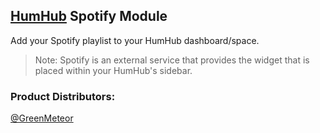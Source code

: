 ## [HumHub](https://www.humhub.org/en) Spotify Module

Add your Spotify playlist to your HumHub dashboard/space.

> Note: Spotify is an external service that provides the widget that is placed within your HumHub's sidebar.

### __Product Distributors:__
[@GreenMeteor](https://github.com/GreenMeteor)
